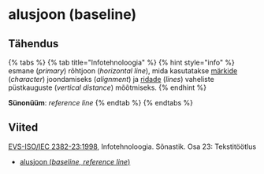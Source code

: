 # alusjoon \(baseline\)

## Tähendus

{% tabs %}
{% tab title="Infotehnoloogia" %}
{% hint style="info" %}
 esmane \(_primary_\) rõhtjoon \(_horizontal line_\), mida kasutatakse [märkide](maerk-character.md) \(_character_\) joondamiseks \(_alignment_\) ja [ridade](rida-line.md) \(_lines_\) vaheliste püstkauguste \(_vertical distance_\) mõõtmiseks.
{% endhint %}

**Sünonüüm**: _reference line_
{% endtab %}
{% endtabs %}

## Viited

[EVS-ISO/IEC 2382-23:1998](https://www.evs.ee/et/evs-iso-iec-2382-23-1998), Infotehnoloogia. Sõnastik. Osa 23: Tekstitöötlus

* [alusjoon \(_baseline, reference line_\)](https://www.eki.ee/dict/its/index.cgi?Q=D4D9EBC0-6C03-1014-88DC-FC5F0DBED45A&F=GUID&C01=1&C02=0&C10=1)

